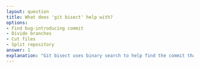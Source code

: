 ```yaml
---
layout: question
title: What does 'git bisect' help with?
options:
- Find bug-introducing commit
- Divide branches
- Cut files
- Split repository
answer: 1
explanation: "Git bisect uses binary search to help find the commit that introduced a bug by testing different commits."
---
```


